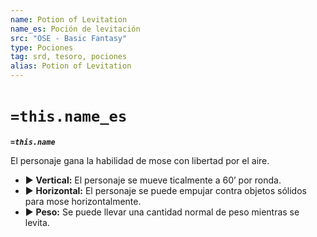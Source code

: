 ```yaml
---
name: Potion of Levitation
name_es: Poción de levitación
src: "OSE - Basic Fantasy"
type: Pociones
tag: srd, tesoro, pociones
alias: Potion of Levitation
---
```

# `=this.name_es` 

**_`=this.name`_**

El personaje gana la habilidad de mose con libertad por el aire. 
- ▶ **Vertical:** El personaje se mueve ticalmente a 60’ por ronda. 
- ▶ **Horizontal:** El personaje se puede empujar contra objetos sólidos para mose horizontalmente. 
- ▶ **Peso:** Se puede llevar una cantidad normal de peso mientras se levita.


